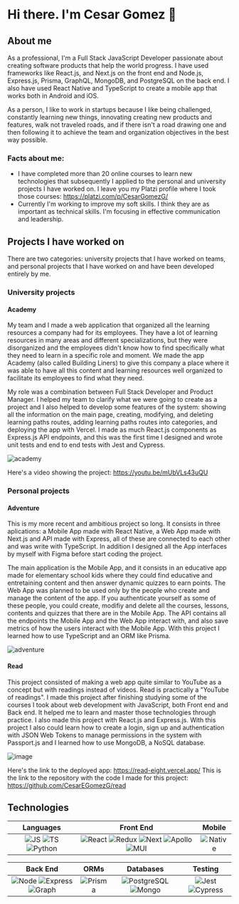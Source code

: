 # Hi there. I'm Cesar Gomez 👋

## About me
As a professional, I'm a Full Stack JavaScript Developer passionate about creating software products that help the world progress. I have used frameworks like React.js, and Next.js on the front end and Node.js, Express.js, Prisma, GraphQL, MongoDB, and PostgreSQL on the back end. I also have used React Native and TypeScript to create a mobile app that works both in Android and iOS.

As a person, I like to work in startups because I like being challenged, constantly learning new things, innovating creating new products and features, walk not traveled roads, and if there isn't a road drawing one and then following it to achieve the team and organization objectives in the best way possible.

### Facts about me:
* I have completed more than 20 online courses to learn new technologies that subsequently I applied to the personal and university projects I have worked on. I leave you my Platzi profile where I took those courses: https://platzi.com/p/CesarGomezG/
* Currently I'm working to improve my soft skills. I think they are as important as technical skills. I'm focusing in effective communication and leadership.

## Projects I have worked on
There are two categories: university projects that I have worked on teams, and personal projects that I have worked on and have been developed entirely by me.

### University projects

#### Academy
My team and I made a web application that organized all the learning resources a company had for its employees. They have a lot of learning resources in many areas and different specializations, but they were disorganized and the employees didn't know how to find specifically what they need to learn in a specific role and moment. We made the app Academy (also called Building Liners) to give this company a place where it was able to have all this content and learning resources well organized to facilitate its employees to find what they need.

My role was a combination between Full Stack Developer and Product Manager. I helped my team to clarify what we were going to create as a project and I also helped to develop some features of the system: showing all the information on the main page, creating, modifying, and deleting learning paths routes, adding learning paths routes into categories, and deploying the app with Vercel. I made as much React.js components as Express.js API endpoints, and this was the first time I designed and wrote unit tests and end to end tests with Jest and Cypress.

![academy](https://github.com/CesarEGomezG/CesarEGomezG/assets/76894869/6ade3c6b-4d89-4875-9d60-6b9ed044f0d4)

Here's a video showing the project: https://youtu.be/mUbVLs43uQU

### Personal projects

#### Adventure

This is my more recent and ambitious project so long. It consists in three aplications: a Mobile App made with React Native, a Web App made with Next.js and API made with Express, all of these are connected to each other and was write with TypeScript. In addition I designed all the App interfaces by myself with Figma before start coding the project.

The main application is the Mobile App, and it consists in an educative app made for elementary school kids where they could find educative and entretaining content and then answer dynamic quizzes to earn points.
The Web App was planned to be used only by the people who create and manage the content of the app. If you authenticate yourself as some of these people, you could create, modifiy and delete all the courses, lessons, contents and quizzes that there are in the Mobile App. 
The API contains all the endpoints the Mobile App and the Web App interact with, and also save metrics of how the users interact with the Mobile App. With this project I learned how to use TypeScript and an ORM like Prisma. 

![adventure](https://github.com/CesarEGomezG/CesarEGomezG/assets/76894869/ba2b2398-dc5d-4a2c-9a3e-7a6ec49dd9e1)

#### Read

This project consisted of making a web app quite similar to YouTube as a concept but with readings instead of videos.  Read is practically a "YouTube of readings". I made this project after finishing studying some of the courses I took about web development with JavaScript, both Front end and Back end. It helped me to learn and master those technologies through practice. I also made this project with React.js and Express.js. With this project I also could learn how to create a login, sign up and authentication with JSON Web Tokens to manage permissions in the system with Passport.js and I learned how to use MongoDB, a NoSQL database.

![image](https://github.com/CesarEGomezG/CesarEGomezG/assets/76894869/ef6d48b0-ef8c-4df9-8332-f946bdd304f2)

Here's the link to the deployed app: https://read-eight.vercel.app/
This is the link to the repository with the code I made for this project: https://github.com/CesarEGomezG/read

## Technologies

| **Languages** | **Front End** | **Mobile** |
| :---: | :---: | :---: |
| ![JS](https://img.shields.io/badge/JavaScript-626370?style=for-the-badge&logo=javascript&logoColor=F7DF1E) ![TS](https://img.shields.io/badge/TypeScript-626370?style=for-the-badge&logo=typescript&logoColor=3178C6) ![Python](https://img.shields.io/badge/Python-626370?style=for-the-badge&logo=Python&logoColor=3776AB) | ![React](https://img.shields.io/badge/React.js-626370?style=for-the-badge&logo=react&logoColor=61DAFB) ![Redux](https://img.shields.io/badge/Redux-626370?style=for-the-badge&logo=Redux&logoColor=764ABC) ![Next](https://img.shields.io/badge/Next.js-626370?style=for-the-badge&logo=next.js&logoColor=000000) ![Apollo](https://img.shields.io/badge/Apollo_GraphQL-626370?style=for-the-badge&logo=apollographql&logoColor=311C87) ![MUI](https://img.shields.io/badge/Material_UI-626370?style=for-the-badge&logo=MUI&logoColor=007FFF) | ![Native](https://img.shields.io/badge/React_Native-626370?style=for-the-badge&logo=react&logoColor=ffffff) |

| **Back End** | **ORMs** | **Databases** | **Testing** |
| :---: | :---: | :---: | :---: |
| ![Node](https://img.shields.io/badge/Node.js-626370?style=for-the-badge&logo=Node.js&logoColor=339933) ![Express](https://img.shields.io/badge/Express-626370?style=for-the-badge&logo=Express&logoColor=000000) ![Graph](https://img.shields.io/badge/GraphQL-626370?style=for-the-badge&logo=GraphQL&logoColor=E10098) | ![Prisma](https://img.shields.io/badge/Prisma-626370?style=for-the-badge&logo=Prisma&logoColor=2D3748) | ![PostgreSQL](https://img.shields.io/badge/PostgreSQL-626370?style=for-the-badge&logo=PostgreSQL&logoColor=4169E1) ![Mongo](https://img.shields.io/badge/MongoDB-626370?style=for-the-badge&logo=MongoDB&logoColor=47A248) | ![Jest](https://img.shields.io/badge/Jest-626370?style=for-the-badge&logo=Jest&logoColor=C21325) ![Cypress](https://img.shields.io/badge/Cypress-626370?style=for-the-badge&logo=Cypress&logoColor=17202C) |
